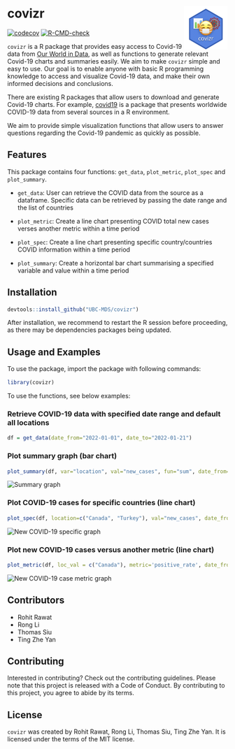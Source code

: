 
<!-- README.md is generated from README.Rmd. Please edit that file -->

# covizr <img src='vignettes/logo.png' align="right" style="width:100px;height:100px;"/>

<!-- badges: start -->

[![codecov](https://codecov.io/gh/UBC-MDS/covizr/branch/main/graph/badge.svg?token=noFqX1BkyC)](https://codecov.io/gh/UBC-MDS/covizr)
[![R-CMD-check](https://github.com/UBC-MDS/covizr/actions/workflows/R-CMD-check.yaml/badge.svg)](https://github.com/UBC-MDS/covizr/actions/workflows/R-CMD-check.yaml)
<!-- badges: end -->

`covizr` is a R package that provides easy access to Covid-19 data from
[Our World in Data](https://ourworldindata.org/coronavirus), as well as
functions to generate relevant Covid-19 charts and summaries easily. We
aim to make `covizr` simple and easy to use. Our goal is to enable
anyone with basic R programming knowledge to access and visualize
Covid-19 data, and make their own informed decisions and conclusions.

There are existing R packages that allow users to download and generate
Covid-19 charts. For example,
[covid19](https://github.com/covid19datahub/COVID19/) is a package that
presents worldwide COVID-19 data from several sources in a R
environment.

We aim to provide simple visualization functions that allow users to
answer questions regarding the Covid-19 pandemic as quickly as possible.

## Features

This package contains four functions: `get_data`, `plot_metric`,
`plot_spec` and `plot_summary`.

-   `get_data`: User can retrieve the COVID data from the source as a
    dataframe. Specific data can be retrieved by passing the date range
    and the list of countries

-   `plot_metric`: Create a line chart presenting COVID total new cases
    verses another metric within a time period

-   `plot_spec`: Create a line chart presenting specific
    country/countries COVID information within a time period

-   `plot_summary`: Create a horizontal bar chart summarising a
    specified variable and value within a time period

## Installation

``` r
devtools::install_github("UBC-MDS/covizr")
```

After installation, we recommend to restart the R session before
proceeding, as there may be dependencies packages being updated.

## Usage and Examples

To use the package, import the package with following commands:

``` r
library(covizr)
```

To use the functions, see below examples:

### Retrieve COVID-19 data with specified date range and default all locations

``` r
df = get_data(date_from="2022-01-01", date_to="2022-01-21")
```

### Plot summary graph (bar chart)

``` r
plot_summary(df, var="location", val="new_cases", fun="sum", date_from="2022-01-01", date_to="2022-01-15", top_n=10)
```

![Summary
graph](https://github.com/UBC-MDS/covizr/raw/main/img/plot_summary.png)

### Plot COVID-19 cases for specific countries (line chart)

``` r
plot_spec(df, location=c("Canada", "Turkey"), val="new_cases", date_from="2022-01-01", date_to="2022-01-07")
```

![New COVID-19 specific
graph](https://github.com/UBC-MDS/covizr/raw/main/img/plot_spec.png)

### Plot new COVID-19 cases versus another metric (line chart)

``` r
plot_metric(df, loc_val = c("Canada"), metric='positive_rate', date_from="2022-01-15", date_to="2022-01-21")
```

![New COVID-19 case metric
graph](https://github.com/UBC-MDS/covizr/raw/main/img/plot_metric.png)

## Contributors

-   Rohit Rawat
-   Rong Li
-   Thomas Siu
-   Ting Zhe Yan

## Contributing

Interested in contributing? Check out the contributing guidelines.
Please note that this project is released with a Code of Conduct. By
contributing to this project, you agree to abide by its terms.

## License

`covizr` was created by Rohit Rawat, Rong Li, Thomas Siu, Ting Zhe Yan.
It is licensed under the terms of the MIT license.
